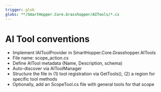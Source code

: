 ```yaml
---
trigger: glob
globs: **/SmartHopper.Core.Grasshopper/AITools/*.cs
---
```


# AI Tool conventions
- Implement IAIToolProvider in SmartHopper.Core.Grasshopper.AITools
- File name: scope_action.cs
- Define AITool metadata (Name, Description, schema)
- Auto-discover via AIToolManager
- Structure the file in (1) tool registration via GetTools(), (2) a region for specific tool methods
- Optionally, add an ScopeTool.cs file with general tools for that scope